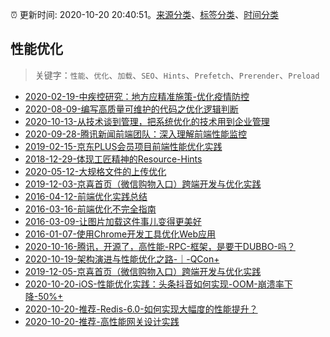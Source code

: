 :alarm_clock: 更新时间: 2020-10-20 20:40:51。[来源分类](../README.md)、[标签分类](../TAGS.md)、[时间分类](../TIMELINE.md)

## 性能优化


> 关键字：`性能`、`优化`、`加载`、`SEO`、`Hints`、`Prefetch`、`Prerender`、`Preload`



- [2020-02-19-中疾控研究：地方应精准施策-优化疫情防控](http://m.china.caixin.com/m/2020-02-20/101518002.html) 
- [2020-08-09-编写高质量可维护的代码之优化逻辑判断](https://www.ershicimi.com/p/c850d61b03839095711081dc28b375ab) 
- [2020-10-13-从技术谈到管理，把系统优化的技术用到企业管理](https://www.ershicimi.com/p/679867be91d9b28c74bc778ed0649d3f) 
- [2020-09-28-腾讯新闻前端团队：深入理解前端性能监控](https://www.ershicimi.com/p/fd031a7c201d4d2d94d0750bedf5df48) 
- [2019-02-15-京东PLUS会员项目前端性能优化实践](https://jdc.jd.com/archives/212962) 
- [2018-12-29-体现工匠精神的Resource-Hints](https://jdc.jd.com/archives/212917) 
- [2020-05-12-大规格文件的上传优化](https://aotu.io/notes/2020/05/12/file-upload/) 
- [2019-12-03-京喜首页（微信购物入口）跨端开发与优化实践](https://aotu.io/notes/2019/12/03/jingxi-index/) 
- [2016-04-12-前端优化实践总结](https://aotu.io/notes/2016/04/12/jcloud-opt/) 
- [2016-03-16-前端优化不完全指南](https://aotu.io/notes/2016/03/16/optimization/) 
- [2016-03-09-让图片加载这件事儿变得更美好](https://aotu.io/notes/2016/03/09/img-loading-optimization-in-mobile/) 
- [2016-01-07-使用Chrome开发工具优化Web应用](https://aotu.io/notes/2016/01/07/debug-webapp-with-chrome-devtools/) 
- [2020-10-16-腾讯，开源了，高性能-RPC-框架，是要干DUBBO-吗？](https://www.ershicimi.com/p/aa88b31b9ee87a9f3afa55e776367b7b) 
- [2020-10-19-架构演进与性能优化之路-｜-QCon+](https://www.ershicimi.com/p/bf599586ba6a37b0114f952b56dbb4c2) 
- [2019-12-05-京喜首页（微信购物入口）跨端开发与优化实践](https://juejin.im/post/5de66e916fb9a015fd699b46) 
- [2020-10-20-iOS-性能优化实践：头条抖音如何实现-OOM-崩溃率下降-50%+](https://toutiao.io/k/nx52iwu) 
- [2020-10-20-推荐-Redis-6.0-如何实现大幅度的性能提升？](https://toutiao.io/k/ji0jw42) 
- [2020-10-20-推荐-高性能网关设计实践](https://toutiao.io/k/7579qvt) 